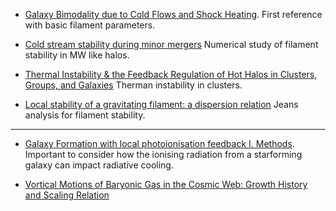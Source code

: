 
* [ Galaxy Bimodality due to Cold Flows and Shock Heating](http://arxiv.org/abs/astro-ph/0412300). First reference with basic filament parameters.

* [ Cold stream stability during minor mergers](http://arxiv.org/abs/1401.1812) Numerical study of filament stability in MW like halos.

* [ Thermal Instability & the Feedback Regulation of Hot Halos in Clusters, Groups, and Galaxies](http://arxiv.org/abs/1106.4816) Therman instability in clusters. 

* [ Local stability of a gravitating filament: a dispersion relation](http://arxiv.org/abs/1402.0977) Jeans analysis for filament stability.


---

* [Galaxy Formation with local photoionisation feedback I. Methods](http://arxiv.org/abs/1310.6748). Important to consider how the ionising radiation from a starforming galaxy can impact radiative cooling.

* [ Vortical Motions of Baryonic Gas in the Cosmic Web: Growth History and Scaling Relation](http://arxiv.org/abs/1508.06875)
